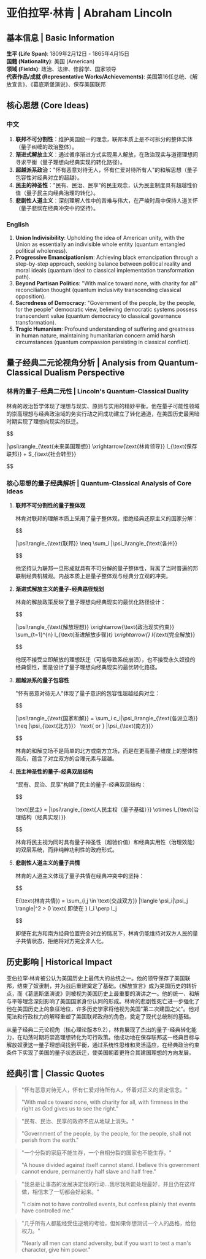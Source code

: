 # 亚伯拉罕·林肯 | Abraham Lincoln

## 基本信息 | Basic Information

**生平 (Life Span)**: 1809年2月12日 - 1865年4月15日  
**国籍 (Nationality)**: 美国 (American)  
**领域 (Fields)**: 政治、法律、修辞学、国家领导  
**代表作品/成就 (Representative Works/Achievements)**: 美国第16任总统、《解放宣言》、《葛底斯堡演说》、保存美国联邦

## 核心思想 (Core Ideas)

### 中文
1. **联邦不可分割性**：维护美国统一的理念，联邦本质上是不可拆分的整体实体（量子纠缠的政治整体）。
2. **渐进式解放主义**：通过循序渐进方式实现黑人解放，在政治现实与道德理想间寻求平衡（量子理想向经典实现的转化路径）。
3. **超越派系政治**："怀有恶意对待无人，怀有仁爱对待所有人"的和解思想（量子包容性对经典对立的超越）。
4. **民主的神圣性**："民有、民治、民享"的民主观念，认为民主制度具有超越性价值（量子民主向经典治理的转化）。
5. **悲剧性人道主义**：深刻理解人性中的苦难与伟大，在严峻时局中保持人道关怀（量子悲悯在经典冲突中的坚持）。

### English
1. **Union Indivisibility**: Upholding the idea of American unity, with the Union as essentially an indivisible whole entity (quantum entangled political wholeness).
2. **Progressive Emancipationism**: Achieving black emancipation through a step-by-step approach, seeking balance between political reality and moral ideals (quantum ideal to classical implementation transformation path).
3. **Beyond Partisan Politics**: "With malice toward none, with charity for all" reconciliation thought (quantum inclusivity transcending classical opposition).
4. **Sacredness of Democracy**: "Government of the people, by the people, for the people" democratic view, believing democratic systems possess transcendent value (quantum democracy to classical governance transformation).
5. **Tragic Humanism**: Profound understanding of suffering and greatness in human nature, maintaining humanitarian concern amid harsh circumstances (quantum compassion persisting in classical conflict).

## 量子经典二元论视角分析 | Analysis from Quantum-Classical Dualism Perspective

### 林肯的量子-经典二元性 | Lincoln's Quantum-Classical Duality

林肯的政治哲学体现了理想与现实、原则与实用的精妙平衡。他在量子可能性领域的崇高理想与经典政治域的务实行动之间成功建立了转化通道，在美国历史最黑暗时期实现了理想向现实的跃迁。

$$

|\psi\rangle_{\text{未来美国理想}} \xrightarrow{\text{林肯领导}} I_{\text{保存联邦}} + S_{\text{社会转型}}

$$

### 核心思想的量子经典解析 | Quantum-Classical Analysis of Core Ideas

1. **联邦不可分割性的量子整体观**

   林肯对联邦的理解本质上采用了量子整体观，拒绝经典还原主义的国家分解：

   $$
   
   |\psi\rangle_{\text{联邦}} \neq \sum_i |\psi_i\rangle_{\text{各州}}
   
   $$

   他坚持认为联邦一旦形成就具有不可分解的量子整体性，背离了当时普遍的邦联制经典机械观。内战本质上是量子整体观与经典分立观的冲突。

2. **渐进式解放主义的量子-经典路径规划**

   林肯的解放政策反映了量子理想向经典现实的最优化路径设计：

   $$
   
   |\psi\rangle_{\text{解放理想}} \xrightarrow{\text{政治现实约束}} \sum_{t=1}^{n} I_{\text{渐进解放步骤}_t} \xrightarrow{} I_{\text{完全解放}}
   
   $$

   他既不接受立即解放的理想跃迁（可能导致系统崩溃），也不接受永久奴役的经典惯性，而是设计了量子理想向经典现实的最优转化路径。

3. **超越派系的量子包容性**

   "怀有恶意对待无人"体现了量子意识的包容性超越经典对立：

   $$
   
   |\psi\rangle_{\text{国家和解}} = \sum_i c_i|\psi_i\rangle_{\text{各派立场}} \neq |\psi_{\text{北方}}〉 \text{ or } |\psi_{\text{南方}}〉
   
   $$

   林肯的和解立场不是简单的北方或南方立场，而是在更高量子维度上的整体性观点，蕴含了对立双方的合理元素与超越。

4. **民主神圣性的量子-经典双层结构**

   "民有、民治、民享"构建了民主的量子-经典双层结构：

   $$
   
   \text{民主} = |\psi\rangle_{\text{人民主权（量子基础）}} \otimes I_{\text{治理结构（经典实现）}}
   
   $$

   林肯将民主视为同时具有量子神圣性（超验价值）和经典实用性（治理效能）的双层系统，而非纯粹功利性的政府形式。

5. **悲剧性人道主义的量子共情**

   林肯的人道主义体现了量子共情在经典冲突中的坚持：

   $$
   
   E(\text{林肯共情}) = \sum_{i,j \in \text{交战双方}} |\langle \psi_i|\psi_j \rangle|^2 > 0 \text{ 即使在 } I_i \perp I_j
   
   $$

   即使在北方和南方经典位置完全对立的情况下，林肯仍能维持对双方人民的量子共情状态，拒绝将对方完全非人化。

## 历史影响 | Historical Impact

亚伯拉罕·林肯被公认为美国历史上最伟大的总统之一。他的领导保存了美国联邦，结束了奴隶制，并为战后重建奠定了基础。《解放宣言》成为美国历史的转折点，而《葛底斯堡演说》则被视为美国历史上最重要的演讲之一。他的统一、和解与平等理念深刻影响了美国国家身份认同的形成。林肯的悲剧性死亡进一步强化了他在美国历史上的象征地位，许多历史学家将他视为美国"第二次建国之父"。他对宪法和行政权力的解释重塑了美国联邦政府的角色，奠定了现代总统制的基础。

从量子经典二元论视角（核心理论版本9.2），林肯展现了杰出的量子-经典转化能力，在动荡时期将崇高理想转化为可行政策。他成功地在保存联邦这一经典目标与解放奴隶这一量子理想间找到平衡，通过系统性思维和灵活适应，在经典政治约束条件下实现了美国的量子状态跃迁，使美国朝着更符合其建国理想的方向发展。

## 经典引言 | Classic Quotes

> "怀有恶意对待无人，怀有仁爱对待所有人，怀着对正义的坚定信念。"
> 
> "With malice toward none, with charity for all, with firmness in the right as God gives us to see the right."

> "民有、民治、民享的政府不应从地球上消失。"
> 
> "Government of the people, by the people, for the people, shall not perish from the earth."

> "一个分裂的家庭不能生存，一个自相分裂的国家也不能生存。"
> 
> "A house divided against itself cannot stand. I believe this government cannot endure, permanently half slave and half free."

> "我总是让事态的发展决定我的行动...我尽我所能处理最好，并且仍在这样做，相信末了一切都会好起来。"
> 
> "I claim not to have controlled events, but confess plainly that events have controlled me."

> "几乎所有人都能经受住逆境的考验，但如果你想测试一个人的品格，给他权力。"
> 
> "Nearly all men can stand adversity, but if you want to test a man's character, give him power."

